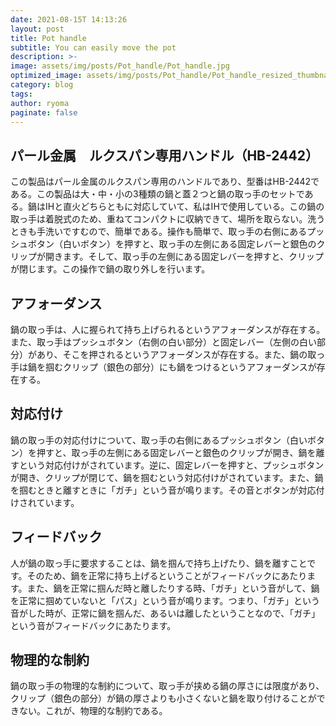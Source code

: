 ```yaml
---
date: 2021-08-15T 14:13:26
layout: post
title: Pot handle
subtitle: You can easily move the pot 
description: >-
image: assets/img/posts/Pot_handle/Pot_handle.jpg
optimized_image: assets/img/posts/Pot_handle/Pot_handle_resized_thumbnail.jpg
category: blog
tags: 
author: ryoma
paginate: false
---
```


## パール金属　ルクスパン専用ハンドル（HB-2442）

この製品はパール金属のルクスパン専用のハンドルであり、型番はHB-2442である。この製品は大・中・小の3種類の鍋と蓋２つと鍋の取っ手のセットである。鍋はIHと直火どちらともに対応していて、私はIHで使用している。この鍋の取っ手は着脱式のため、重ねてコンパクトに収納できて、場所を取らない。洗うときも手洗いですむので、簡単である。操作も簡単で、取っ手の右側にあるプッシュボタン（白いボタン）を押すと、取っ手の左側にある固定レバーと銀色のクリップが開きます。そして、取っ手の左側にある固定レバーを押すと、クリップが閉じます。この操作で鍋の取り外しを行います。

## アフォーダンス

鍋の取っ手は、人に握られて持ち上げられるというアフォーダンスが存在する。また、取っ手はプッシュボタン（右側の白い部分）と固定レバー（左側の白い部分）があり、そこを押されるというアフォーダンスが存在する。また、鍋の取っ手は鍋を掴むクリップ（銀色の部分）にも鍋をつけるというアフォーダンスが存在する。

## 対応付け

鍋の取っ手の対応付けについて、取っ手の右側にあるプッシュボタン（白いボタン）を押すと、取っ手の左側にある固定レバーと銀色のクリップが開き、鍋を離すという対応付けがされています。逆に、固定レバーを押すと、プッシュボタンが開き、クリップが閉じて、鍋を掴むという対応付けがされています。また、鍋を掴むときと離すときに「ガチ」という音が鳴ります。その音とボタンが対応付けされています。

## フィードバック

人が鍋の取っ手に要求することは、鍋を掴んで持ち上げたり、鍋を離すことです。そのため、鍋を正常に持ち上げるということがフィードバックにあたります。また、鍋を正常に掴んだ時と離したりする時、「ガチ」という音がして、鍋を正常に掴めていないと「パス」という音が鳴ります。つまり、「ガチ」という音がした時が、正常に鍋を掴んだ、あるいは離したということなので、「ガチ」という音がフィードバックにあたります。

## 物理的な制約

鍋の取っ手の物理的な制約について、取っ手が挟める鍋の厚さには限度があり、クリップ（銀色の部分）が鍋の厚さよりも小さくないと鍋を取り付けることができない。これが、物理的な制約である。
